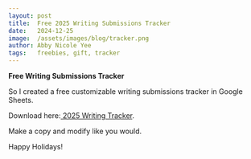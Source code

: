 ```yaml
---
layout: post
title:  Free 2025 Writing Submissions Tracker
date:   2024-12-25 
image:  /assets/images/blog/tracker.png
author: Abby Nicole Yee
tags:   freebies, gift, tracker
---
```


**Free Writing Submissions Tracker**

So I created a free customizable writing submissions tracker in Google Sheets.  

<p class="paragraph-lg">Download here:<a href="https://docs.google.com/spreadsheets/d/1Ig98OD3g4oTDIGXHjQ2EM2vhTMn6mJDPIjOSRHs-3yM/edit?usp=sharing)"> 2025 Writing Tracker</a>.</p>

Make a copy and modify like you would. 

Happy Holidays!  

